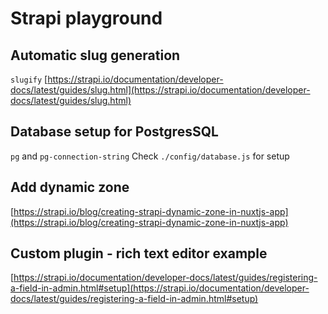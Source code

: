 # Strapi playground

## Automatic slug generation

`slugify`
[https://strapi.io/documentation/developer-docs/latest/guides/slug.html](https://strapi.io/documentation/developer-docs/latest/guides/slug.html)

## Database setup for PostgresSQL

`pg` and `pg-connection-string`
Check `./config/database.js` for setup

## Add dynamic zone

[https://strapi.io/blog/creating-strapi-dynamic-zone-in-nuxtjs-app](https://strapi.io/blog/creating-strapi-dynamic-zone-in-nuxtjs-app)

## Custom plugin - rich text editor example

[https://strapi.io/documentation/developer-docs/latest/guides/registering-a-field-in-admin.html#setup](https://strapi.io/documentation/developer-docs/latest/guides/registering-a-field-in-admin.html#setup)
